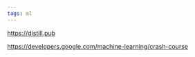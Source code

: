 ```yaml
---
tags: ml
---
```


<https://distill.pub>

<https://developers.google.com/machine-learning/crash-course>

